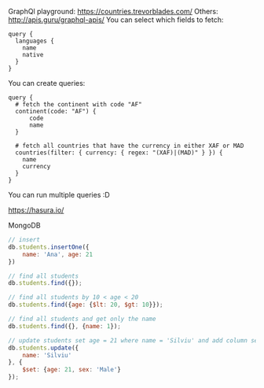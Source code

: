 GraphQl playground: https://countries.trevorblades.com/
Others: http://apis.guru/graphql-apis/
You can select which fields to fetch:
```
query {
  languages {
    name
    native
  }
}
```
You can create queries:
```
query {
  # fetch the continent with code "AF"
  continent(code: "AF") {
      code
      name
  }

  # fetch all countries that have the currency in either XAF or MAD
  countries(filter: { currency: { regex: "(XAF)|(MAD)" } }) {
    name
    currency
  }
}

```
You can run multiple queries :D

https://hasura.io/


MongoDB

```js
// insert
db.students.insertOne({
    name: 'Ana', age: 21
})

// find all students
db.students.find({}); 

// find all students by 10 < age < 20
db.students.find({age: {$lt: 20, $gt: 10}});

// find all students and get only the name
db.students.find({}, {name: 1});

// update students set age = 21 where name = 'Silviu' and add column sex 
db.students.update({
    name: 'Silviu'
}, {
    $set: {age: 21, sex: 'Male'}
});
```